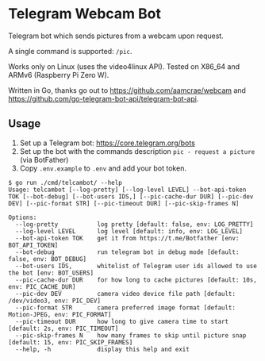 # Telegram Webcam Bot

Telegram bot which sends pictures from a webcam upon request.

A single command is supported: `/pic`.

Works only on Linux (uses the video4linux API). Tested on X86_64 and ARMv6 (Raspberry Pi Zero W).

Written in Go, thanks go out to <https://github.com/aamcrae/webcam> and <https://github.com/go-telegram-bot-api/telegram-bot-api>.

## Usage

1. Set up a Telegram bot: <https://core.telegram.org/bots>
2. Set up the bot with the commands description `pic - request a picture` (via BotFather)
3. Copy `.env.example` to `.env` and add your bot token.

```
$ go run ./cmd/telcambot/ --help
Usage: telcambot [--log-pretty] [--log-level LEVEL] --bot-api-token TOK [--bot-debug] [--bot-users IDS,] [--pic-cache-dur DUR] [--pic-dev DEV] [--pic-format STR] [--pic-timeout DUR] [--pic-skip-frames N]

Options:
  --log-pretty           log pretty [default: false, env: LOG_PRETTY]
  --log-level LEVEL      log level [default: info, env: LOG_LEVEL]
  --bot-api-token TOK    get it from https://t.me/Botfather [env: BOT_API_TOKEN]
  --bot-debug            run telegram bot in debug mode [default: false, env: BOT_DEBUG]
  --bot-users IDS,       whitelist of Telegram user ids allowed to use the bot [env: BOT_USERS]
  --pic-cache-dur DUR    for how long to cache pictures [default: 10s, env: PIC_CACHE_DUR]
  --pic-dev DEV          camera video device file path [default: /dev/video3, env: PIC_DEV]
  --pic-format STR       camera preferred image format [default: Motion-JPEG, env: PIC_FORMAT]
  --pic-timeout DUR      how long to give camera time to start [default: 2s, env: PIC_TIMEOUT]
  --pic-skip-frames N    how many frames to skip until picture snap [default: 15, env: PIC_SKIP_FRAMES]
  --help, -h             display this help and exit
```

